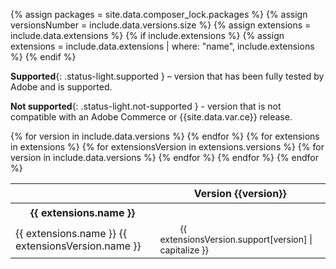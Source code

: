 {% assign packages = site.data.composer_lock.packages %}
{% assign versionsNumber = include.data.versions.size %}
{% assign extensions = include.data.extensions %}
{% if include.extensions %}
{% assign extensions = include.data.extensions | where: "name", include.extensions %}
{% endif %}

**Supported**{: .status-light.supported } – version that has been fully tested by Adobe and is supported.

<!-- **Compatible**{: .status-light.compatible } – independent release version that has not been fully tested by Magento, but is confirmed to be compatible. -->

**Not supported**{: .status-light.not-supported } - version that is not compatible with an Adobe Commerce or {{site.data.var.ce}} release.

<table class="compatibility-table">
  <thead>
    <tr class="magento-version">
      <th>&nbsp;</th>
    {% for version in include.data.versions %}
      <th>Version {{version}}</th>
    {% endfor %}
    </tr>
  </thead>
  {% for extensions in extensions %}
  <tbody>
    <tr class="extension-name">
      <th colspan="{{ versionsNumber | plus: 1 }}">{{ extensions.name }}</th>
    </tr>
    {% for extensionsVersion in extensions.versions %}
    <tr class="extension-version">
      <td>{{ extensions.name }} {{ extensionsVersion.name }}</td>
      {% for version in include.data.versions %}
      <td><span class="status-light {{ extensionsVersion.support[version] | replace: ' ', '-' }}">{{ extensionsVersion.support[version] | capitalize }}</span></td>
      {% endfor %}
    </tr>
    {% endfor %}
  </tbody>
  {% endfor %}
</table>

<style>
.compatibility-table {
  table-layout: auto;
}

.compatibility-table .magento-version th {
  padding: 5px 15px;
  background: none;
}
.extension-version {
  transition: all .2s;
}
.extension-version:hover {
  background: rgba(20,115,230,10%);
}

.compatibility-table .extension-name th {
  padding: 5px 15px;
}

.status-light {
  height: 32px;
  font-size: 14px;
  font-weight: 400;
}

.status-light::before {
  content: '';
  display: inline-block;
  width: 8px;
  height: 8px;
  border-radius: 50%;
  margin: 0 12px;
}

.status-light.supported::before {
  background: rgb(45, 157, 120);
}

.status-light.compatible::before {
  background: rgb(230, 134, 25);
}

.status-light.not-supported {
  font-style: italic;
}

.status-light.not-supported::before {
  background: rgb(179, 179, 179);
}

</style>
